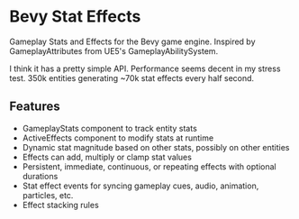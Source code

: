 # Bevy Stat Effects
Gameplay Stats and Effects for the Bevy game engine.  Inspired by GameplayAttributes from UE5's GameplayAbilitySystem.

I think it has a pretty simple API.  Performance seems decent in my stress test. 350k entities generating ~70k stat effects every half second.

## Features
- GameplayStats component to track entity stats
- ActiveEffects component to modify stats at runtime
- Dynamic stat magnitude based on other stats, possibly on other entities
- Effects can add, multiply or clamp stat values
- Persistent, immediate, continuous, or repeating effects with optional durations
- Stat effect events for syncing gameplay cues, audio, animation, particles, etc.
- Effect stacking rules
